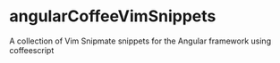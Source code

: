 angularCoffeeVimSnippets
========================

A collection of Vim Snipmate snippets for the Angular framework using coffeescript
